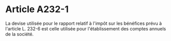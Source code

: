 # Article A232-1

La devise utilisée pour le rapport relatif à l'impôt sur les bénéfices prévu à l'article L. 232-6 est celle utilisée pour l'établissement des comptes annuels de la société.
